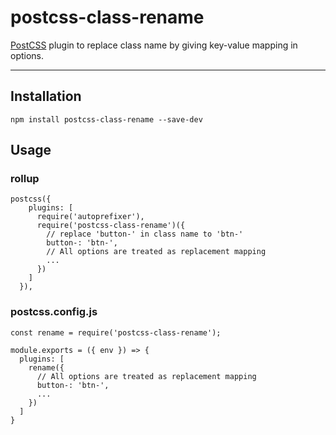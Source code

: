 # postcss-class-rename
[PostCSS] plugin to replace class name by giving key-value mapping in options.

---
[postcss]: https://github.com/postcss/postcss

## Installation
```
npm install postcss-class-rename --save-dev
```

## Usage
### rollup
```
postcss({
    plugins: [
      require('autoprefixer'),
      require('postcss-class-rename')({
        // replace 'button-' in class name to 'btn-'
        button-: 'btn-',
        // All options are treated as replacement mapping
        ...
      })
    ]
  }),

```

### postcss.config.js
```
const rename = require('postcss-class-rename');

module.exports = ({ env }) => {
  plugins: [
    rename({
      // All options are treated as replacement mapping
      button-: 'btn-',
      ...
    })
  ]
}
```
